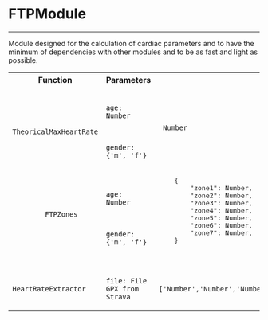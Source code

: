 # FTPModule
***
Module designed for the calculation of cardiac parameters and to have the minimum of dependencies with other modules and to be as fast and light as possible.


<table>
  <tr>
    <th>Function</th>
    <th>Parameters</th>
    <th>Return</th>
  </tr>
  
  <tr>
    <td>
      <code>
        TheoricalMaxHeartRate
      </code>
    </td>
    <td>
      <code>
        age: Number
      </code>
      </br>
      <code>
        gender: {'m', 'f'}
      </code>
    </td>
    <td>
      <code> Number </code>
    </td>
  </tr>
  
 <tr>
    <td>
      <code>
        FTPZones
      </code>
    </td>
    <td>
      <code>
        age: Number
      </code>
      </br>
      <code>
        gender: {'m', 'f'}
      </code>
    </td>
    <td>
    <pre lang="javascript">
    {
        "zone1": Number,
        "zone2": Number,
        "zone3": Number,
        "zone4": Number,
        "zone5": Number,
        "zone6": Number,
        "zone7": Number,
    }
    </pre>
    </td>
  </tr>


  <tr>
    <td>
      <code>
        HeartRateExtractor
      </code>
    </td>
    <td>
      <code>
        file: File GPX from Strava
      </code>
    </td>
    <td>
      <code>
        ['Number','Number','Number','Number','Number','Number',...]
      </code>
    </td>
  </tr>
  
</table>
